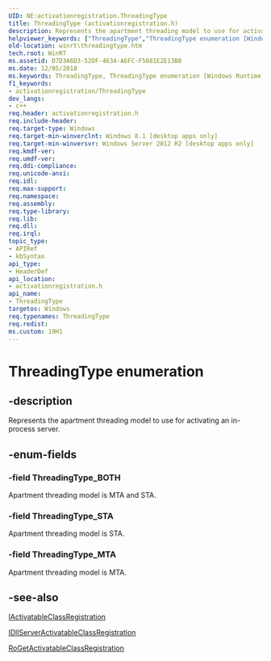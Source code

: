 ```yaml
---
UID: NE:activationregistration.ThreadingType
title: ThreadingType (activationregistration.h)
description: Represents the apartment threading model to use for activating an in-process server.
helpviewer_keywords: ["ThreadingType","ThreadingType enumeration [Windows Runtime]","ThreadingType_BOTH","ThreadingType_MTA","ThreadingType_STA","activationregistration/ThreadingType","activationregistration/ThreadingType_BOTH","activationregistration/ThreadingType_MTA","activationregistration/ThreadingType_STA","winrt.threadingtype"]
old-location: winrt\threadingtype.htm
tech.root: WinRT
ms.assetid: D7D3A6D3-52DF-4634-A6FC-F5081E2E13B0
ms.date: 12/05/2018
ms.keywords: ThreadingType, ThreadingType enumeration [Windows Runtime], ThreadingType_BOTH, ThreadingType_MTA, ThreadingType_STA, activationregistration/ThreadingType, activationregistration/ThreadingType_BOTH, activationregistration/ThreadingType_MTA, activationregistration/ThreadingType_STA, winrt.threadingtype
f1_keywords:
- activationregistration/ThreadingType
dev_langs:
- c++
req.header: activationregistration.h
req.include-header: 
req.target-type: Windows
req.target-min-winverclnt: Windows 8.1 [desktop apps only]
req.target-min-winversvr: Windows Server 2012 R2 [desktop apps only]
req.kmdf-ver: 
req.umdf-ver: 
req.ddi-compliance: 
req.unicode-ansi: 
req.idl: 
req.max-support: 
req.namespace: 
req.assembly: 
req.type-library: 
req.lib: 
req.dll: 
req.irql: 
topic_type:
- APIRef
- kbSyntax
api_type:
- HeaderDef
api_location:
- activationregistration.h
api_name:
- ThreadingType
targetos: Windows
req.typenames: ThreadingType
req.redist: 
ms.custom: 19H1
---
```


# ThreadingType enumeration


## -description


Represents the apartment threading model to use for activating an in-process server.


## -enum-fields




### -field ThreadingType_BOTH

Apartment threading model is MTA and STA.


### -field ThreadingType_STA

Apartment threading model is STA.


### -field ThreadingType_MTA

Apartment threading model is MTA.


## -see-also




<a href="https://docs.microsoft.com/windows/desktop/api/activationregistration/nn-activationregistration-iactivatableclassregistration">IActivatableClassRegistration</a>



<a href="https://docs.microsoft.com/windows/desktop/api/activationregistration/nn-activationregistration-idllserveractivatableclassregistration">IDllServerActivatableClassRegistration</a>



<a href="https://docs.microsoft.com/windows/desktop/api/roregistrationapi/nf-roregistrationapi-rogetactivatableclassregistration">RoGetActivatableClassRegistration</a>
 

 

